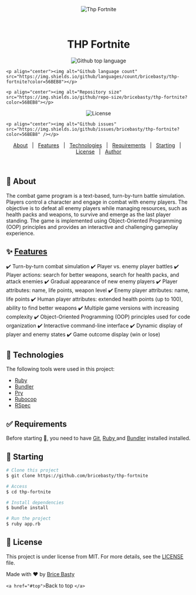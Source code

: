 <div align="center" id="top"> 
  <img src="./.github/app.gif" alt="Thp Fortnite" />

&#xa0;

<!-- <a href="https://thpfortnite.netlify.app">Demo</a> -->

</div>

<h1 align="center">THP Fortnite</h1>

<p align="center">
  <img alt="Github top language" src="https://img.shields.io/github/languages/top/{{YOUR_GITHUB_USERNAME}}/thp-fortnite?color=56BEB8"></p>

`<p align="center"><img alt="Github language count" src="https://img.shields.io/github/languages/count/bricebasty/thp-fortnite?color=56BEB8"></p>`

`<p align="center"><img alt="Repository size" src="https://img.shields.io/github/repo-size/bricebasty/thp-fortnite?color=56BEB8"></p>`

<p align="center"><img alt="License" src="https://img.shields.io/github/license/{{YOUR_GITHUB_USERNAME}}/thp-fortnite?color=56BEB8"></p>

`<p align="center"><img alt="Github issues" src="https://img.shields.io/github/issues/bricebasty/thp-fortnite?color=56BEB8" /></p>`

<!-- <img alt="Github forks" src="https://img.shields.io/github/forks/{{YOUR_GITHUB_USERNAME}}/thp-fortnite?color=56BEB8" /> -->

<!-- <img alt="Github stars" src="https://img.shields.io/github/stars/{{YOUR_GITHUB_USERNAME}}/thp-fortnite?color=56BEB8" /> -->

<!-- Status -->

<!-- <h4 align="center">
	🚧  Thp Fortnite 🚀 Under construction...  🚧
</h4>

<hr> -->

<p align="center">
  <a href="#dart-about">About</a>   |   
  <a href="#-features">Features</a>   |  
  <a href="#technologies">Technologies</a>   |  
  <a href="#requirements">Requirements</a>   |  
  <a href="#starting">Starting</a>   |  
  <a href="#license">License</a>   |  
  <a href="https://github.com/bricebasty" target="_blank">Author</a>
</p>

<br>

## 🎯 About

The combat game program is a text-based, turn-by-turn battle simulation. Players control a character and engage in combat with enemy players. The objective is to defeat all enemy players while managing resources, such as health packs and weapons, to survive and emerge as the last player standing. The game is implemented using Object-Oriented Programming (OOP) principles and provides an interactive and challenging gameplay experience.

## ✨ [Features](#features)

✔️ Turn-by-turn combat simulation
✔️ Player vs. enemy player battles
✔️ Player actions: search for better weapons, search for health packs, and attack enemies
✔️ Gradual appearance of new enemy players
✔️ Player attributes: name, life points, weapon level
✔️ Enemy player attributes: name, life points
✔️ Human player attributes: extended health points (up to 100), ability to find better weapons
✔️ Multiple game versions with increasing complexity
✔️ Object-Oriented Programming (OOP) principles used for code organization
✔️ Interactive command-line interface
✔️ Dynamic display of player and enemy states
✔️ Game outcome display (win or lose)

## 🚀 Technologies

The following tools were used in this project:

- [Ruby](https://www.ruby-lang.org/en/)
- [Bundler](https://bundler.io/)
- [Pry](https://github.com/pry/pry)
- [Rubocop](https://github.com/rubocop/rubocop)
- [RSpec](https://rspec.info/)

## ✅ Requirements

Before starting 🏁, you need to have [Git](https://git-scm.com), [Ruby ](https://www.ruby-lang.org/en/)and [Bundler](https://bundler.io/) installed installed.

## 🏁 Starting

```bash
# Clone this project
$ git clone https://github.com/bricebasty/thp-fortnite

# Access
$ cd thp-fortnite

# Install dependencies
$ bundle install

# Run the project
$ ruby app.rb
```

## 📝 License

This project is under license from MIT. For more details, see the [LICENSE](LICENSE.md) file.

Made with ❤️ by [Brice Basty](https://github.com/bricebasty)

`<a href="#top">`Back to top `</a>`
